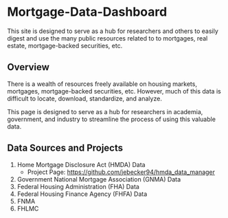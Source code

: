 # Mortgage-Data-Dashboard
This site is designed to serve as a hub for researchers and others to easily digest and use the many public resources related to to mortgages, real estate, mortgage-backed securities, etc.

## Overview
There is a wealth of resources freely available on housing markets, mortgages, mortgage-backed securities, etc. However, much of this data is difficult to locate, download, standardize, and analyze.

This page is designed to serve as a hub for researchers in academia, government, and industry to streamline the process of using this valuable data.

## Data Sources and Projects
1. Home Mortgage Disclosure Act (HMDA) Data
   - Project Page: https://github.com/jebecker94/hmda_data_manager
2. Government National Mortgage Association (GNMA) Data
3. Federal Housing Administration (FHA) Data
4. Federal Housing Finance Agency (FHFA) Data
5. FNMA
6. FHLMC

